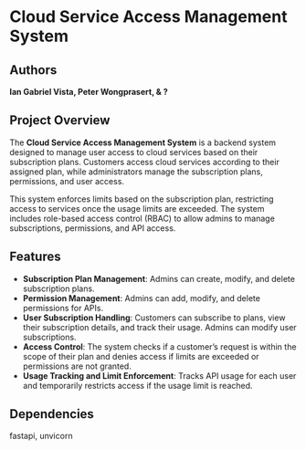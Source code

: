 # Cloud Service Access Management System

## Authors
**Ian Gabriel Vista, Peter Wongprasert, & ?**

## Project Overview

The **Cloud Service Access Management System** is a backend system designed to manage user access to cloud services based on their subscription plans. Customers access cloud services according to their assigned plan, while administrators manage the subscription plans, permissions, and user access.

This system enforces limits based on the subscription plan, restricting access to services once the usage limits are exceeded. The system includes role-based access control (RBAC) to allow admins to manage subscriptions, permissions, and API access.

## Features

- **Subscription Plan Management**: Admins can create, modify, and delete subscription plans.
- **Permission Management**: Admins can add, modify, and delete permissions for APIs.
- **User Subscription Handling**: Customers can subscribe to plans, view their subscription details, and track their usage. Admins can modify user subscriptions.
- **Access Control**: The system checks if a customer’s request is within the scope of their plan and denies access if limits are exceeded or permissions are not granted.
- **Usage Tracking and Limit Enforcement**: Tracks API usage for each user and temporarily restricts access if the usage limit is reached.


## Dependencies

fastapi, unvicorn